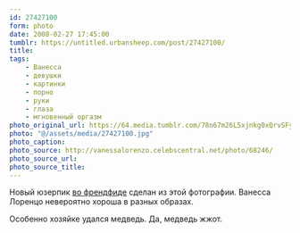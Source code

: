 ```yaml
---
id: 27427100
form: photo
date: 2008-02-27 17:45:00
tumblr: https://untitled.urbansheep.com/post/27427100/
title:
tags:
    - Ванесса
    - девушки
    - картинки
    - порно
    - руки
    - глаза
    - мгновенный оргазм
photo_original_url: https://64.media.tumblr.com/78n67m26L5xjnkg0xQrvSFya_1280.jpg
photo: "@/assets/media/27427100.jpg"
photo_caption:
photo_source: http://vanessalorenzo.celebscentral.net/photo/68246/
photo_source_url:
photo_source_title:
---
```


<p>Новый юзерпик <a href="http://friendfeed.com/urbansheep">во френдфиде</a> сделан из этой фотографии. Ванесса Лоренцо невероятно хороша в разных образах.</p>

<p>Особенно хозяйке удался медведь. Да, медведь жжот.</p>
